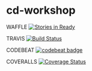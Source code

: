# cd-workshop

WAFFLE [![Stories in 
Ready](https://badge.waffle.io/patrykmieczkowski/cd-workshop.svg?label=ready&title=Ready)](http://waffle.io/patrykmieczkowski/cd-workshop)
      
TRAVIS [![Build Status](https://travis-ci.org/patrykmieczkowski/cd-workshop.svg?branch=master)](https://travis-ci.org/patrykmieczkowski/cd-workshop)

CODEBEAT [![codebeat 
badge](https://codebeat.co/badges/edb83049-9405-4498-aaba-ece898b18a95)](https://codebeat.co/projects/github-com-patrykmieczkowski-cd-workshop)

COVERALLS [![Coverage Status](https://coveralls.io/repos/github/patrykmieczkowski/cd-workshop/badge.svg)](https://coveralls.io/github/patrykmieczkowski/cd-workshop)
